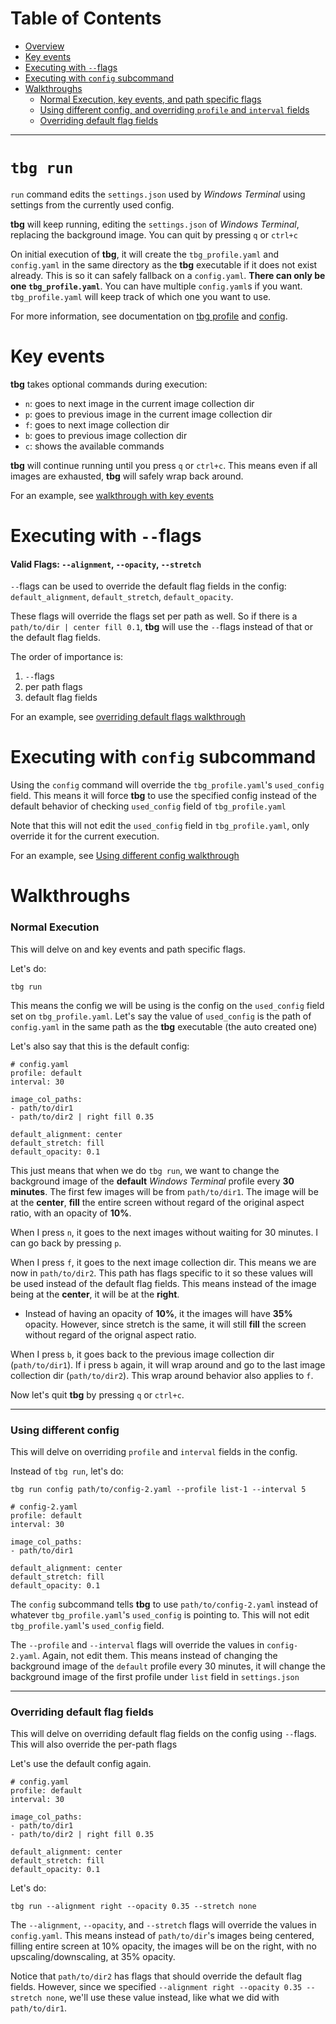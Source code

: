 # Table of Contents
- [Overview](#tbg-run)
- [Key events](#key-events)
- [Executing with `--`flags](#executing-with---flags)
- [Executing with `config` subcommand](#executing-with-config-subcommand)
- [Walkthroughs](#walkthroughs)
    - [Normal Execution, key events, and path specific flags](#normal-execution)
    - [Using different config, and overriding `profile` and `interval` fields](#using-different-config)
    - [Overriding default flag fields](#overriding-default-flag-fields)
---

# `tbg run`

`run` command edits the `settings.json` used by *Windows Terminal* using settings from the currently used config.

**tbg** will keep running, editing the `settings.json` of *Windows Terminal*, replacing the background image. You can quit by pressing `q` or `ctrl+c`

On initial execution of **tbg**, it will create the `tbg_profile.yaml` and `config.yaml` in the same directory as the **tbg** executable if it does not exist already. This is so it can safely fallback on a `config.yaml`. **There can only be one `tbg_profile.yaml`**. You can have multiple `config.yaml`s if you want. `tbg_profile.yaml` will keep track of which one you want to use.

For more information, see documentation on [tbg profile](#link) and [config](#link).

# Key events
**tbg** takes optional commands during execution:
- `n`: goes to next image in the current image collection dir
- `p`: goes to previous image in the current image collection dir
- `f`: goes to next image collection dir
- `b`: goes to previous image collection dir
- `c`: shows the available commands

**tbg** will continue running until you press `q` or `ctrl+c`. This means even if all images are exhausted, **tbg** will safely wrap back around.

For an example, see [walkthrough with key events](#normal-execution)

# Executing with `--`flags
#### Valid Flags: `--alignment`, `--opacity`, `--stretch`

`--`flags can be used to override the default flag fields in the config: `default_alignment`, `default_stretch`, `default_opacity`.

These flags will override the flags set per path as well. So if there is a `path/to/dir | center fill 0.1`, **tbg** will use the `--`flags instead of that or the default flag fields.

The order of importance is:
1. `--`flags
2. per path flags
3. default flag fields 

For an example, see [overriding default flags walkthrough](#overriding-default-flag-fields)

# Executing with `config` subcommand
Using the `config` command will override the `tbg_profile.yaml`'s `used_config` field. This means it will force **tbg** to use the specified config instead of the default behavior of checking `used_config` field of `tbg_profile.yaml`

Note that this will not edit the `used_config` field in `tbg_profile.yaml`, only override it for the current execution.

For an example, see [Using different config walkthrough](#using-different-config)


# Walkthroughs
### Normal Execution
This will delve on and key events and path specific flags.

Let's do:
```
tbg run
```
This means the config we will be using is the config on the `used_config` field set on `tbg_profile.yaml`. Let's say the value of `used_config` is the path of `config.yaml` in the same path as the **tbg** executable (the auto created one)

Let's also say that this is the default config:
```
# config.yaml
profile: default
interval: 30

image_col_paths:
- path/to/dir1
- path/to/dir2 | right fill 0.35

default_alignment: center
default_stretch: fill
default_opacity: 0.1
```
This just means that when we do `tbg run`, we want to change the background image of the **default** *Windows Terminal* profile every **30 minutes**. The first few images will be from `path/to/dir1`. The image will be at the **center**, **fill** the entire screen without regard of the original aspect ratio, with an opacity of **10%**. 

When I press `n`, it goes to the next images without waiting for 30 minutes. I can go back by pressing `p`.

When I press `f`, it goes to the next image collection dir. This means we are now in `path/to/dir2`. This path has flags specific to it so these values will be used instead of the default flag fields. This means instead of the image being at the **center**, it will be at the **right**.
- Instead of having an opacity of **10%**, it the images will have **35%** opacity. However, since stretch is the same, it will still **fill** the screen without regard of the orignal aspect ratio.

When I press `b`, it goes back to the previous image collection dir (`path/to/dir1`). If i press `b` again, it will wrap around and go to the last image collection dir (`path/to/dir2`). This wrap around behavior also applies to `f`.

Now let's quit **tbg** by pressing `q` or `ctrl+c`.

---
### Using different config
This will delve on overriding `profile` and `interval` fields in the config.

Instead of `tbg run`, let's do:
```
tbg run config path/to/config-2.yaml --profile list-1 --interval 5
```
```
# config-2.yaml
profile: default
interval: 30

image_col_paths:
- path/to/dir1

default_alignment: center
default_stretch: fill
default_opacity: 0.1
```

The `config` subcommand tells **tbg** to use `path/to/config-2.yaml` instead of whatever `tbg_profile.yaml`'s `used_config` is pointing to. This will not edit `tbg_profile.yaml`'s `used_config` field. 

The `--profile` and `--interval` flags will override the values in `config-2.yaml`. Again, not edit them. This means instead of changing the background image of the `default` profile every 30 minutes, it will change the background image of the first profile under `list` field in `settings.json`

---
### Overriding default flag fields
This will delve on overriding default flag fields on the config using `--`flags. This will also override the per-path flags

Let's use the default config again.
```
# config.yaml
profile: default
interval: 30

image_col_paths:
- path/to/dir1
- path/to/dir2 | right fill 0.35

default_alignment: center
default_stretch: fill
default_opacity: 0.1
```
Let's do:
```
tbg run --alignment right --opacity 0.35 --stretch none
```

The `--alignment`, `--opacity`, and `--stretch` flags will override the values in `config.yaml`. This means instead of `path/to/dir`'s images being centered, filling entire screen at 10% opacity, the images will be on the right, with no upscaling/downscaling, at 35% opacity.

Notice that `path/to/dir2` has flags that should override the default flag fields. However, since we specified `--alignment right --opacity 0.35 --stretch none`, we'll use these value instead, like what we did with `path/to/dir1`.
